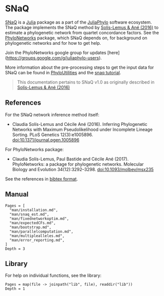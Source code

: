 # SNaQ

[SNaQ](https://github.com/JuliaPhylo/SNaQ.jl) is a [Julia](http://julialang.org)
package as a part of the [JuliaPhylo](https://juliaphylo.github.io/JuliaPhyloWebsite/) software ecosystem.
 The package implements the SNaQ method by
[Solís-Lemus & Ané (2016)](https://doi.org/10.1371/journal.pgen.1005896)
to estimate a phylogenetic network from quartet concordance factors.
See the [PhyloNetworks](https://github.com/JuliaPhylo/PhyloNetworks.jl)
package, which SNaQ depends on, for background on phylogenetic networks
and for how to get help. 

Join the PhyloNetworks google group for updates
[here]
(https://groups.google.com/g/juliaphylo-users).

More information about the pre-processing steps to get the input data for SNaQ can be found in [PhyloUtilities](https://juliaphylo.github.io/PhyloUtilities/) and the [snaq tutorial](https://solislemuslab.github.io/snaq-tutorial/).


> This documentation pertains to SNaQ v1.0 as originally described in [Solís-Lemus & Ané (2016)](https://doi.org/10.1371/journal.pgen.1005896)

## References

For the SNaQ network inference method itself:
- Claudia Solís-Lemus and Cécile Ané (2016).
  Inferring Phylogenetic Networks with Maximum Pseudolikelihood under Incomplete Lineage Sorting.
  PLoS Genetics 12(3):e1005896. [doi:10.1371/journal.pgen.1005896](https://doi.org/10.1371/journal.pgen.1005896)

For PhyloNetworks package:
- Claudia Solís-Lemus, Paul Bastide and Cécile Ané (2017). 
  PhyloNetworks: a package for phylogenetic networks. Molecular Biology and Evolution 34(12):3292–3298. [doi:10.1093/molbev/msx235](https://academic.oup.com/mbe/article/34/12/3292/4103410)


See the references in
[bibtex format](https://github.com/juliaphylo/SNaQ.jl/blob/master/CITATION.bib).

## Manual

```@contents
Pages = [
  "man/installation.md",
  "man/snaq_est.md",
  "man/fixednetworkoptim.md",
  "man/expectedCFs.md",
  "man/bootstrap.md",
  "man/parallelcomputation.md",
  "man/multiplealleles.md",
  "man/error_reporting.md",
]
Depth = 3
```

## Library

For help on individual functions, see the library:

```@contents
Pages = map(file -> joinpath("lib", file), readdir("lib"))
Depth = 1
```
